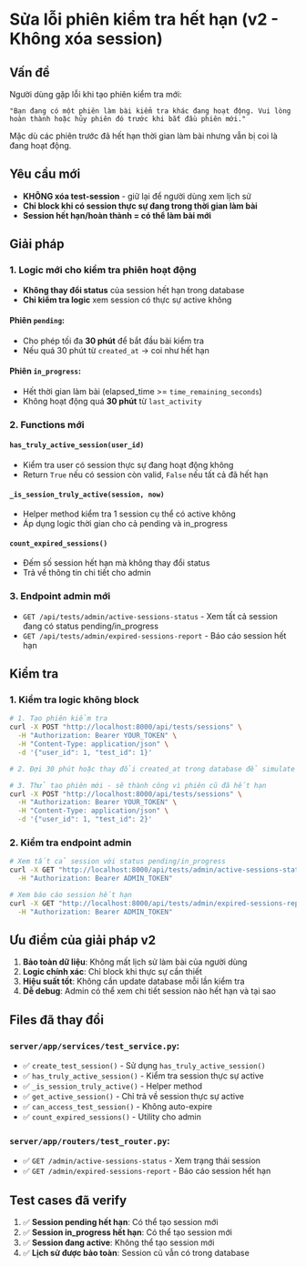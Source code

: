 # Sửa lỗi phiên kiểm tra hết hạn (v2 - Không xóa session)

## Vấn đề

Người dùng gặp lỗi khi tạo phiên kiểm tra mới:

```
"Bạn đang có một phiên làm bài kiểm tra khác đang hoạt động. Vui lòng hoàn thành hoặc hủy phiên đó trước khi bắt đầu phiên mới."
```

Mặc dù các phiên trước đã hết hạn thời gian làm bài nhưng vẫn bị coi là đang hoạt động.

## Yêu cầu mới

- **KHÔNG xóa test-session** - giữ lại để người dùng xem lịch sử
- **Chỉ block khi có session thực sự đang trong thời gian làm bài**
- **Session hết hạn/hoàn thành = có thể làm bài mới**

## Giải pháp

### 1. Logic mới cho kiểm tra phiên hoạt động

- **Không thay đổi status** của session hết hạn trong database
- **Chỉ kiểm tra logic** xem session có thực sự active không

#### Phiên `pending`:

- Cho phép tối đa **30 phút** để bắt đầu bài kiểm tra
- Nếu quá 30 phút từ `created_at` → coi như hết hạn

#### Phiên `in_progress`:

- Hết thời gian làm bài (elapsed_time >= `time_remaining_seconds`)
- Không hoạt động quá **30 phút** từ `last_activity`

### 2. Functions mới

#### `has_truly_active_session(user_id)`

- Kiểm tra user có session thực sự đang hoạt động không
- Return `True` nếu có session còn valid, `False` nếu tất cả đã hết hạn

#### `_is_session_truly_active(session, now)`

- Helper method kiểm tra 1 session cụ thể có active không
- Áp dụng logic thời gian cho cả pending và in_progress

#### `count_expired_sessions()`

- Đếm số session hết hạn mà không thay đổi status
- Trả về thông tin chi tiết cho admin

### 3. Endpoint admin mới

- `GET /api/tests/admin/active-sessions-status` - Xem tất cả session đang có status pending/in_progress
- `GET /api/tests/admin/expired-sessions-report` - Báo cáo session hết hạn

## Kiểm tra

### 1. Kiểm tra logic không block

```bash
# 1. Tạo phiên kiểm tra
curl -X POST "http://localhost:8000/api/tests/sessions" \
  -H "Authorization: Bearer YOUR_TOKEN" \
  -H "Content-Type: application/json" \
  -d '{"user_id": 1, "test_id": 1}'

# 2. Đợi 30 phút hoặc thay đổi created_at trong database để simulate hết hạn

# 3. Thử tạo phiên mới - sẽ thành công vì phiên cũ đã hết hạn
curl -X POST "http://localhost:8000/api/tests/sessions" \
  -H "Authorization: Bearer YOUR_TOKEN" \
  -H "Content-Type: application/json" \
  -d '{"user_id": 1, "test_id": 2}'
```

### 2. Kiểm tra endpoint admin

```bash
# Xem tất cả session với status pending/in_progress
curl -X GET "http://localhost:8000/api/tests/admin/active-sessions-status" \
  -H "Authorization: Bearer ADMIN_TOKEN"

# Xem báo cáo session hết hạn
curl -X GET "http://localhost:8000/api/tests/admin/expired-sessions-report" \
  -H "Authorization: Bearer ADMIN_TOKEN"
```

## Ưu điểm của giải pháp v2

1. **Bảo toàn dữ liệu**: Không mất lịch sử làm bài của người dùng
2. **Logic chính xác**: Chỉ block khi thực sự cần thiết
3. **Hiệu suất tốt**: Không cần update database mỗi lần kiểm tra
4. **Dễ debug**: Admin có thể xem chi tiết session nào hết hạn và tại sao

## Files đã thay đổi

### `server/app/services/test_service.py`:

- ✅ `create_test_session()` - Sử dụng `has_truly_active_session()`
- ✅ `has_truly_active_session()` - Kiểm tra session thực sự active
- ✅ `_is_session_truly_active()` - Helper method
- ✅ `get_active_session()` - Chỉ trả về session thực sự active
- ✅ `can_access_test_session()` - Không auto-expire
- ✅ `count_expired_sessions()` - Utility cho admin

### `server/app/routers/test_router.py`:

- ✅ `GET /admin/active-sessions-status` - Xem trạng thái session
- ✅ `GET /admin/expired-sessions-report` - Báo cáo session hết hạn

## Test cases đã verify

1. ✅ **Session pending hết hạn**: Có thể tạo session mới
2. ✅ **Session in_progress hết hạn**: Có thể tạo session mới
3. ✅ **Session đang active**: Không thể tạo session mới
4. ✅ **Lịch sử được bảo toàn**: Session cũ vẫn có trong database
